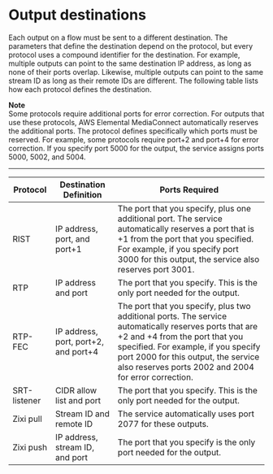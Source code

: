 # Output destinations<a name="destinations"></a>

Each output on a flow must be sent to a different destination\. The parameters that define the destination depend on the protocol, but every protocol uses a compound identifier for the destination\. For example, multiple outputs can point to the same destination IP address, as long as none of their ports overlap\. Likewise, multiple outputs can point to the same stream ID as long as their remote IDs are different\. The following table lists how each protocol defines the destination\.

**Note**  
Some protocols require additional ports for error correction\. For outputs that use these protocols, AWS Elemental MediaConnect automatically reserves the additional ports\. The protocol defines specifically which ports must be reserved\. For example, some protocols require port\+2 and port\+4 for error correction\. If you specify port 5000 for the output, the service assigns ports 5000, 5002, and 5004\.


****  

| Protocol | Destination Definition | Ports Required | 
| --- | --- | --- | 
| RIST | IP address, port, and port\+1 |  The port that you specify, plus one additional port\. The service automatically reserves a port that is \+1 from the port that you specified\. For example, if you specify port 3000 for this output, the service also reserves port 3001\.  | 
| RTP | IP address and port | The port that you specify\. This is the only port needed for the output\. | 
| RTP\-FEC | IP address, port, port\+2, and port\+4 |  The port that you specify, plus two additional ports\. The service automatically reserves ports that are \+2 and \+4 from the port that you specified\. For example, if you specify port 2000 for this output, the service also reserves ports 2002 and 2004 for error correction\.  | 
| SRT\-listener | CIDR allow list and port | The port that you specify\. This is the only port needed for the output\. | 
| Zixi pull | Stream ID and remote ID | The service automatically uses port 2077 for these outputs\. | 
| Zixi push | IP address, stream ID, and port | The port that you specify is the only port needed for the output\. | 